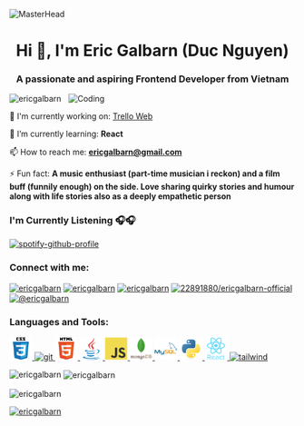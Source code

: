 ![MasterHead](https://64.media.tumblr.com/3e570496c39c50fcac1184ca5fba6004/tumblr_piwmfy6Auo1rnbw6mo1_1280.gifv)
<h1 align="center">Hi 👋, I'm Eric Galbarn (Duc Nguyen)</h1>
<h3 align="center">A passionate and aspiring Frontend Developer from Vietnam</h3>
<img align="right" alt="Coding" width="400" src="https://media1.giphy.com/media/v1.Y2lkPTc5MGI3NjExbzkxMDlscW5zcG55MjNvbXluYTd5ZGpkZ2tmcGU2NDdvNmt0aGZjYyZlcD12MV9pbnRlcm5hbF9naWZfYnlfaWQmY3Q9Zw/bGgsc5mWoryfgKBx1u/giphy.gif">

<p align="left"> <img src="https://komarev.com/ghpvc/?username=ericgalbarn&label=Profile%20views&color=0e75b6&style=flat" alt="ericgalbarn" /> </p>

💼 I'm currently working on: [Trello Web](https://github.com/ericgalbarn/trello-web)

🌱 I’m currently learning: **React**

📫 How to reach me: **ericgalbarn@gmail.com**

⚡ Fun fact: **A music enthusiast (part-time musician i reckon) and a film buff (funnily enough) on the side. Love sharing quirky stories and humour along with life stories also as a deeply empathetic person**

### I'm Currently Listening 🎧🎧

[![spotify-github-profile](https://spotify-github-profile.vercel.app/api/view?uid=31475ofewygcqtaaebctrpbltwgm&cover_image=true&theme=natemoo-re&show_offline=true&background_color=121212&interchange=true&bar_color=53b14f&bar_color_cover=true)](https://spotify-github-profile.vercel.app/api/view?uid=31475ofewygcqtaaebctrpbltwgm&redirect=true)

<h3 align="left">Connect with me:</h3>
<p align="left">
<a href="https://codepen.io/ericgalbarn" target="blank"><img align="center" src="https://raw.githubusercontent.com/rahuldkjain/github-profile-readme-generator/master/src/images/icons/Social/codepen.svg" alt="ericgalbarn" height="30" width="40" /></a>
<a href="https://dev.to/ericgalbarn" target="blank"><img align="center" src="https://raw.githubusercontent.com/rahuldkjain/github-profile-readme-generator/master/src/images/icons/Social/devto.svg" alt="ericgalbarn" height="30" width="40" /></a>
<a href="https://linkedin.com/in/ericgalbarn" target="blank"><img align="center" src="https://raw.githubusercontent.com/rahuldkjain/github-profile-readme-generator/master/src/images/icons/Social/linked-in-alt.svg" alt="ericgalbarn" height="30" width="40" /></a>
<a href="https://stackoverflow.com/users/22891880/ericgalbarn-official" target="blank"><img align="center" src="https://raw.githubusercontent.com/rahuldkjain/github-profile-readme-generator/master/src/images/icons/Social/stack-overflow.svg" alt="22891880/ericgalbarn-official" height="30" width="40" /></a>
<a href="https://medium.com/@ericgalbarn" target="blank"><img align="center" src="https://raw.githubusercontent.com/rahuldkjain/github-profile-readme-generator/master/src/images/icons/Social/medium.svg" alt="@ericgalbarn" height="30" width="40" /></a>
</p>

<h3 align="left">Languages and Tools:</h3>
<p align="left"> <a href="https://www.w3schools.com/css/" target="_blank" rel="noreferrer"> <img src="https://raw.githubusercontent.com/devicons/devicon/master/icons/css3/css3-original-wordmark.svg" alt="css3" width="40" height="40"/> </a> <a href="https://git-scm.com/" target="_blank" rel="noreferrer"> <img src="https://www.vectorlogo.zone/logos/git-scm/git-scm-icon.svg" alt="git" width="40" height="40"/> </a> <a href="https://www.w3.org/html/" target="_blank" rel="noreferrer"> <img src="https://raw.githubusercontent.com/devicons/devicon/master/icons/html5/html5-original-wordmark.svg" alt="html5" width="40" height="40"/> </a> <a href="https://www.java.com" target="_blank" rel="noreferrer"> <img src="https://raw.githubusercontent.com/devicons/devicon/master/icons/java/java-original.svg" alt="java" width="40" height="40"/> </a> <a href="https://developer.mozilla.org/en-US/docs/Web/JavaScript" target="_blank" rel="noreferrer"> <img src="https://raw.githubusercontent.com/devicons/devicon/master/icons/javascript/javascript-original.svg" alt="javascript" width="40" height="40"/> </a> <a href="https://www.mongodb.com/" target="_blank" rel="noreferrer"> <img src="https://raw.githubusercontent.com/devicons/devicon/master/icons/mongodb/mongodb-original-wordmark.svg" alt="mongodb" width="40" height="40"/> </a> <a href="https://www.mysql.com/" target="_blank" rel="noreferrer"> <img src="https://raw.githubusercontent.com/devicons/devicon/master/icons/mysql/mysql-original-wordmark.svg" alt="mysql" width="40" height="40"/> </a> <a href="https://www.python.org" target="_blank" rel="noreferrer"> <img src="https://raw.githubusercontent.com/devicons/devicon/master/icons/python/python-original.svg" alt="python" width="40" height="40"/> </a> <a href="https://reactjs.org/" target="_blank" rel="noreferrer"> <img src="https://raw.githubusercontent.com/devicons/devicon/master/icons/react/react-original-wordmark.svg" alt="react" width="40" height="40"/> </a> <a href="https://tailwindcss.com/" target="_blank" rel="noreferrer"> <img src="https://www.vectorlogo.zone/logos/tailwindcss/tailwindcss-icon.svg" alt="tailwind" width="40" height="40"/> </a> </p>

<p><img align="left" src="https://github-readme-stats.vercel.app/api/top-langs?username=ericgalbarn&show_icons=true&locale=en&layout=compact" alt="ericgalbarn" /></p>

<p>&nbsp;<img align="center" src="https://github-readme-stats.vercel.app/api?username=ericgalbarn&show_icons=true&locale=en" alt="ericgalbarn" /></p>

<p><img align="center" src="https://github-readme-streak-stats.herokuapp.com/?user=ericgalbarn&" alt="ericgalbarn" /></p>

<p align="left"> <a href="https://github.com/ryo-ma/github-profile-trophy"><img src="https://github-profile-trophy.vercel.app/?username=ericgalbarn" alt="ericgalbarn" /></a> </p>


